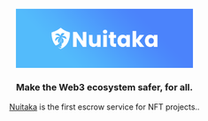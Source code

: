 <p align="center">
  <a href="https://twitter.com/nuitaka_xyz">
  <img src="profile/banner.png" width="320" alt="Nuitaka Logo" />
  </a>
</p>

<h3 align="center">
  Make the Web3 ecosystem safer, for all.
</h3>

<p align="center">
  <a href="https://twitter.com/nuitaka_xyz/">Nuitaka</a> is the first escrow service for NFT projects..
</p>